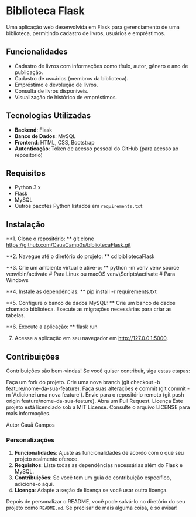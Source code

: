 # Biblioteca Flask

Uma aplicação web desenvolvida em Flask para gerenciamento de uma biblioteca, permitindo cadastro de livros, usuários e empréstimos.

## Funcionalidades

- Cadastro de livros com informações como título, autor, gênero e ano de publicação.
- Cadastro de usuários (membros da biblioteca).
- Empréstimo e devolução de livros.
- Consulta de livros disponíveis.
- Visualização de histórico de empréstimos.

## Tecnologias Utilizadas

- **Backend**: Flask
- **Banco de Dados**: MySQL
- **Frontend**: HTML, CSS, Bootstrap
- **Autenticação**: Token de acesso pessoal do GitHub (para acesso ao repositório)

## Requisitos

- Python 3.x
- Flask
- MySQL
- Outros pacotes Python listados em `requirements.txt`

## Instalação

**1. Clone o repositório:
**   git clone https://github.com/CauaCamp0s/bibliotecaFlask.git

**2.   Navegue até o diretório do projeto:
**  cd bibliotecaFlask

**3. Crie um ambiente virtual e ative-o:
**  python -m venv venv
  source venv/bin/activate  # Para Linux ou macOS
  venv\Scripts\activate     # Para Windows

**4. Instale as dependências:
**  pip install -r requirements.txt

**5. Configure o banco de dados MySQL:
**  Crie um banco de dados chamado biblioteca.
  Execute as migrações necessárias para criar as tabelas.

**6. Execute a aplicação:
**  flask run

7. Acesse a aplicação em seu navegador em http://127.0.0.1:5000.


## Contribuições
Contribuições são bem-vindas! Se você quiser contribuir, siga estas etapas:

Faça um fork do projeto.
Crie uma nova branch (git checkout -b feature/nome-da-sua-feature).
Faça suas alterações e commit (git commit -m 'Adicionei uma nova feature').
Envie para o repositório remoto (git push origin feature/nome-da-sua-feature).
Abra um Pull Request.
Licença
Este projeto está licenciado sob a MIT License. Consulte o arquivo LICENSE para mais informações.

Autor
Cauã Campos



### Personalizações

1. **Funcionalidades**: Ajuste as funcionalidades de acordo com o que seu projeto realmente oferece.
2. **Requisitos**: Liste todas as dependências necessárias além do Flask e MySQL.
3. **Contribuições**: Se você tem um guia de contribuição específico, adicione-o aqui.
4. **Licença**: Adapte a seção de licença se você usar outra licença.

Depois de personalizar o README, você pode salvá-lo no diretório do seu projeto como `README.md`. Se precisar de mais alguma coisa, é só avisar!
